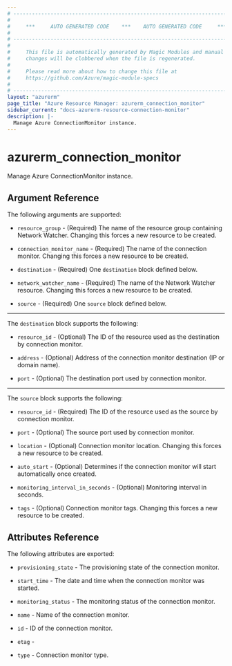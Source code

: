 ```yaml
---
# ----------------------------------------------------------------------------
#
#     ***     AUTO GENERATED CODE    ***    AUTO GENERATED CODE     ***
#
# ----------------------------------------------------------------------------
#
#     This file is automatically generated by Magic Modules and manual
#     changes will be clobbered when the file is regenerated.
#
#     Please read more about how to change this file at
#     https://github.com/Azure/magic-module-specs
#
# ----------------------------------------------------------------------------
layout: "azurerm"
page_title: "Azure Resource Manager: azurerm_connection_monitor"
sidebar_current: "docs-azurerm-resource-connection-monitor"
description: |-
  Manage Azure ConnectionMonitor instance.
---
```


# azurerm_connection_monitor

Manage Azure ConnectionMonitor instance.


## Argument Reference

The following arguments are supported:

* `resource_group` - (Required) The name of the resource group containing Network Watcher. Changing this forces a new resource to be created.

* `connection_monitor_name` - (Required) The name of the connection monitor. Changing this forces a new resource to be created.

* `destination` - (Required) One `destination` block defined below.

* `network_watcher_name` - (Required) The name of the Network Watcher resource. Changing this forces a new resource to be created.

* `source` - (Required) One `source` block defined below.

---

The `destination` block supports the following:

* `resource_id` - (Optional) The ID of the resource used as the destination by connection monitor.

* `address` - (Optional) Address of the connection monitor destination (IP or domain name).

* `port` - (Optional) The destination port used by connection monitor.

---

The `source` block supports the following:

* `resource_id` - (Required) The ID of the resource used as the source by connection monitor.

* `port` - (Optional) The source port used by connection monitor.

* `location` - (Optional) Connection monitor location. Changing this forces a new resource to be created.

* `auto_start` - (Optional) Determines if the connection monitor will start automatically once created.

* `monitoring_interval_in_seconds` - (Optional) Monitoring interval in seconds.

* `tags` - (Optional) Connection monitor tags. Changing this forces a new resource to be created.

## Attributes Reference

The following attributes are exported:

* `provisioning_state` - The provisioning state of the connection monitor.

* `start_time` - The date and time when the connection monitor was started.

* `monitoring_status` - The monitoring status of the connection monitor.

* `name` - Name of the connection monitor.

* `id` - ID of the connection monitor.

* `etag` - 

* `type` - Connection monitor type.
